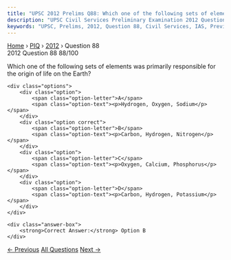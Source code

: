 ```yaml
---
title: "UPSC 2012 Prelims Q88: Which one of the following sets of elements was primarily re..."
description: "UPSC Civil Services Preliminary Examination 2012 Question 88 with options and answer"
keywords: "UPSC, Prelims, 2012, Question 88, Civil Services, IAS, Previous Year Questions"
---
```


<nav class="breadcrumb">
    <a href="../../">Home</a>
    <span>›</span>
    <a href="../">PIQ</a>
    <span>›</span>
    <a href="./">2012</a>
    <span>›</span>
    <span>Question 88</span>
</nav>

<div class="question-header">
    <div class="question-meta">
        <span class="year-badge">2012</span>
        <span class="question-number">Question 88</span>
        <span class="progress">88/100</span>
    </div>
    <div class="progress-bar">
        <div class="progress-fill" style="width: 88.0%"></div>
    </div>
</div>

<div class="question-content">
    <div class="question-text">
        <p>Which one of the following sets of elements was primarily responsible for the origin of life on the Earth?</p>
    </div>
    
    <div class="options">
        <div class="option">
            <span class="option-letter">A</span>
            <span class="option-text"><p>Hydrogen, Oxygen, Sodium</p></span>
        </div>
        <div class="option correct">
            <span class="option-letter">B</span>
            <span class="option-text"><p>Carbon, Hydrogen, Nitrogen</p></span>
        </div>
        <div class="option">
            <span class="option-letter">C</span>
            <span class="option-text"><p>Oxygen, Calcium, Phosphorus</p></span>
        </div>
        <div class="option">
            <span class="option-letter">D</span>
            <span class="option-text"><p>Carbon, Hydrogen, Potassium</p></span>
        </div>
    </div>

    <div class="answer-box">
        <strong>Correct Answer:</strong> Option B
    </div>
</div>

<div class="question-nav">
    <a href="../q087-the-increasing-amount-of-carbon-dioxide-in-the-air/" class="nav-btn prev">← Previous</a>
    <a href="../" class="nav-btn center">All Questions</a>
    <a href="../q089-what-are-the-reasons-for-the-peoples-resistance-to/" class="nav-btn next">Next →</a>
</div>
